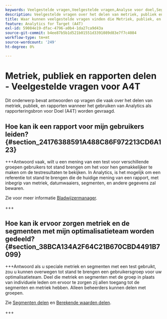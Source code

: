```yaml
---
keywords: Veelgestelde vragen,Veelgestelde vragen,Analyse voor doel,Segmenten,A4T,Rapporten delen
description: Veelgestelde vragen over het delen van metriek, publiek en rapporten zoeken wanneer het gebruiken van Analytics voor [!DNL Target] (A4T). Met A4T kunt u Analytische rapporten gebruiken voor Adobe [!DNL Target] activiteiten.
title: Waar kunnen veelgestelde vragen vinden die Metriek, publiek, en Rapporten in A4T delen?
feature: Analytics for Target (A4T)
exl-id: 59084e19-dfac-4796-a0b4-1da27ca9d43a
source-git-commit: b4ee87b5b1d521b01551d3391089d83e7f7c4084
workflow-type: tm+mt
source-wordcount: '249'
ht-degree: 0%

---
```


# Metriek, publiek en rapporten delen - Veelgestelde vragen voor A4T

Dit onderwerp bevat antwoorden op vragen die vaak over het delen van metriek, publiek, en rapporten wanneer het gebruiken van Analytics als rapporteringsbron voor Doel (A4T) worden gevraagd.

## Hoe kan ik een rapport voor mijn gebruikers leiden? {#section_24176388591A488C86F972213CD6A123}

+++Antwoord vaak, wilt u een mening van een test voor verschillende groepen gebruikers tot stand brengen om het voor hen gemakkelijker te maken om de testresultaten te bekijken. In Analytics, is het mogelijk om een referentie tot stand te brengen die de huidige mening van een rapport, met inbegrip van metriek, datumwaaiers, segmenten, en andere gegevens zal bewaren.

Zie voor meer informatie [Bladwijzermanager](https://experienceleague.adobe.com/docs/analytics/analyze/reports-analytics/bookmarks.html?lang=nl-NL).

+++

## Hoe kan ik ervoor zorgen metriek en de segmenten met mijn optimalisatieteam worden gedeeld? {#section_38BCA134A2F64C21B670CBD4491B7099}

+++Antwoord als u speciale metriek en segmenten met een test gebruikt, zou u kunnen overwegen tot stand te brengen een gebruikersgroep voor uw optimalisatieteam. Deel die metriek en segmenten met de groep in plaats van individuele leden om ervoor te zorgen zij allen toegang tot de segmenten en metriek hebben. Alleen beheerders kunnen delen met groepen.

Zie [Segmenten delen](https://experienceleague.adobe.com/docs/analytics/components/segmentation/segmentation-workflow/t-seg-share.html?lang=nl-NL) en [Berekende waarden delen](https://experienceleague.adobe.com/docs/analytics/components/calculated-metrics/calcmetric-workflow/cm-sharing.html?lang=nl-NL).

+++